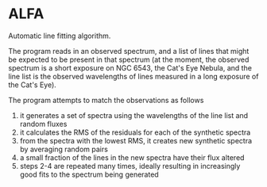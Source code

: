 ALFA
====

Automatic line fitting algorithm.

The program reads in an observed spectrum, and a list of lines that might be expected to be present in that spectrum (at the moment, the observed spectrum is a short exposure on NGC 6543, the Cat's Eye Nebula, and the line list is the observed wavelengths of lines measured in a long exposure of the Cat's Eye).

The program attempts to match the observations as follows

1. it generates a set of spectra using the wavelengths of the line list and random fluxes
2. it calculates the RMS of the residuals for each of the synthetic spectra
3. from the spectra with the lowest RMS, it creates new synthetic spectra by averaging random pairs
4. a small fraction of the lines in the new spectra have their flux altered
5. steps 2-4 are repeated many times, ideally resulting in increasingly good fits to the spectrum being generated
